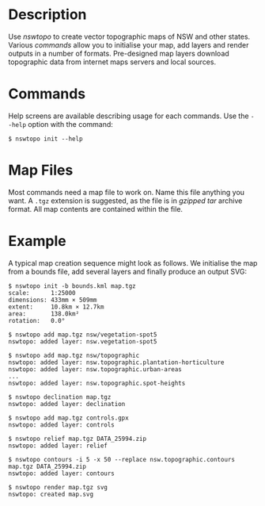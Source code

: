 # Description

Use *nswtopo* to create vector topographic maps of NSW and other states. Various *commands* allow you to initialise your map, add layers and render outputs in a number of formats. Pre-designed map layers download topographic data from internet maps servers and local sources.

# Commands

Help screens are available describing usage for each commands. Use the `--help` option with the command:

```
$ nswtopo init --help
```

# Map Files

Most commands need a map file to work on. Name this file anything you want. A `.tgz` extension is suggested, as the file is in *gzipped tar* archive format. All map contents are contained within the file.

# Example

A typical map creation sequence might look as follows. We initialise the map from a bounds file, add several layers and finally produce an output SVG:

```
$ nswtopo init -b bounds.kml map.tgz
scale:      1:25000
dimensions: 433mm × 509mm
extent:     10.8km × 12.7km
area:       138.0km²
rotation:   0.0°
```

```
$ nswtopo add map.tgz nsw/vegetation-spot5
nswtopo: added layer: nsw.vegetation-spot5
```

```
$ nswtopo add map.tgz nsw/topographic
nswtopo: added layer: nsw.topographic.plantation-horticulture
nswtopo: added layer: nsw.topographic.urban-areas
...
nswtopo: added layer: nsw.topographic.spot-heights
```

```
$ nswtopo declination map.tgz
nswtopo: added layer: declination
```

```
$ nswtopo add map.tgz controls.gpx
nswtopo: added layer: controls
```

```
$ nswtopo relief map.tgz DATA_25994.zip
nswtopo: added layer: relief
```

```
$ nswtopo contours -i 5 -x 50 --replace nsw.topographic.contours map.tgz DATA_25994.zip
nswtopo: added layer: contours
```

```
$ nswtopo render map.tgz svg
nswtopo: created map.svg
```

